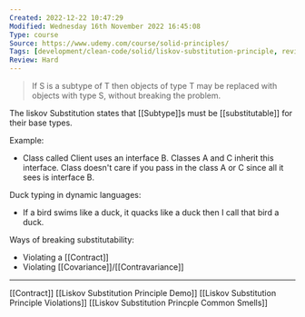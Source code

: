 ```yaml
---
Created: 2022-12-22 10:47:29
Modified: Wednesday 16th November 2022 16:45:08
Type: course
Source: https://www.udemy.com/course/solid-principles/
Tags: [development/clean-code/solid/liskov-substitution-principle, review]
Review: Hard
---
```



> If S is a subtype of T then objects of type T may be replaced with objects with type S, without breaking the problem.

The liskov Substitution states that [[Subtype]]s must be [[substitutable]] for their base types.

Example:
- Class called Client uses an interface B. Classes A and C inherit this interface. Class doesn't care if you pass in the class A or C since all it sees is interface B.

Duck typing in dynamic languages:
- If a bird swims like a duck, it quacks like a duck then I call that bird a duck.

Ways of breaking substitutability:
- Violating a [[Contract]]
- Violating [[Covariance]]/[[Contravariance]]

---

[[Contract]]
[[Liskov Substitution Principle Demo]]
[[Liskov Substitution Principle Violations]]
[[Liskov Substitution Princple Common Smells]]